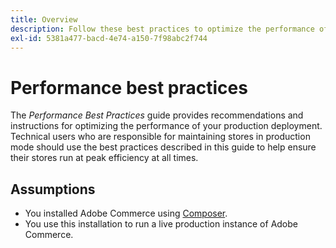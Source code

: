 ```yaml
---
title: Overview
description: Follow these best practices to optimize the performance of your Adobe Commerce deployment.
exl-id: 5381a477-bacd-4e74-a150-7f98abc2f744
---
```

# Performance best practices

The _Performance Best Practices_ guide provides recommendations and instructions for optimizing the performance of your production deployment. Technical users who are responsible for maintaining stores in production mode should use the best practices described in this guide to help ensure their stores run at peak efficiency at all times.

## Assumptions

*  You installed Adobe Commerce using [Composer](../installation/composer.md).
*  You use this installation to run a live production instance of Adobe Commerce.
